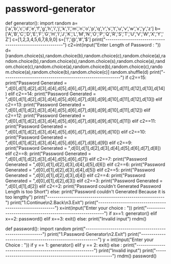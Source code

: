 # password-generator

def generator():
    import random
    a=['a','b','c','d','e','f','g','h','i','j','k','l','m','n','o','p','q','r','s','t','u','v','w','x','y','z']
    b=['A','B','C','D','E','F','G','H','I','J','K','L','M','N','O','P','Q','R','S','T','U','V','W','X','Y','Z']
    c=[1,2,3,4,5,6,7,8,9,0]
    s=['!','@','#','$']
    print("---------------------------------------------------------")
    c2=int(input("Enter Length of Password : "))
    d=[random.choice(s),random.choice(b),random.choice(c),random.choice(a),random.choice(b),random.choice(s),random.choice(s),random.choice(a),random.choice(c),random.choice(a),random.choice(b),random.choice(c),random.choice(a),random.choice(b),random.choice(c)]
    random.shuffle(d)
    print("---------------------------------------------------------")
    if c2==15:
        print("Password Generated = ",d[0],d[1],d[2],d[3],d[4],d[5],d[6],d[7],d[8],d[9],d[10],d[11],d[12],d[13],d[14])
    elif c2==14:
        print("Password Generated = ",d[0],d[1],d[2],d[3],d[4],d[5],d[6],d[7],d[8],d[9],d[10],d[11],d[12],d[13])
    elif c2==13:
        print("Password Generated = ",d[0],d[1],d[2],d[3],d[4],d[5],d[6],d[7],d[8],d[9],d[10],d[11],d[12])
    elif c2==12:
        print("Password Generated = ",d[0],d[1],d[2],d[3],d[4],d[5],d[6],d[7],d[8],d[9],d[10],d[11])
    elif c2==11:
        print("Password Generated = ",d[0],d[1],d[2],d[3],d[4],d[5],d[6],d[7],d[8],d[9],d[10])
    elif c2==10:
        print("Password Generated = ",d[0],d[1],d[2],d[3],d[4],d[5],d[6],d[7],d[8],d[9])
    elif c2==9:
        print("Password Generated = ",d[0],d[1],d[2],d[3],d[4],d[5],d[6],d[7],d[8])
    elif c2==8:
        print("Password Generated = ",d[0],d[1],d[2],d[3],d[4],d[5],d[6],d[7])
    elif c2==7:
        print("Password Generated = ",d[0],d[1],d[2],d[3],d[4],d[5],d[6])
    elif c2==6:
        print("Password Generated = ",d[0],d[1],d[2],d[3],d[4],d[5])
    elif c2==5:
        print("Password Generated = ",d[0],d[1],d[2],d[3],d[4])
    elif c2==4:
        print("Password Generated = ",d[0],d[1],d[2],d[3])
    elif c2==3:
        print("Password Generated = ",d[0],d[1],d[2])
    elif c2<=2:
        print("Password couldn't Generated Password Length is too Short")
    else:
        print("Password couldn't Generated Because it is too lengthy")
    print("---------------------------------------------------------")
    print("1.Continue\n2.Back\n3.Exit")
    print("---------------------------------------------------------")
    x=int(input("Enter your choice : "))
    print("---------------------------------------------------------")
    if x==1:
        generator()
    elif x==2:
        password()
    elif x==3:
        exit()
    else:
        print("Invalid input")
        rndm()
    
def password():
    import random
    print("---------------------------------------------------------")
    print("1.Password Generator\n2.Exit")
    print("---------------------------------------------------------")
    y = int(input("Enter your Choice : "))
    if y == 1:
        generator()
    elif y == 2:
        exit()
    else :
        print("---------------------------------------------------------")
        print("Invalid input")
        print("---------------------------------------------------------")
        rndm()
password()
